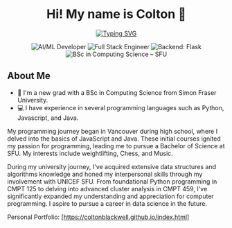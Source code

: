 <h1 align="center">Hi! My name is Colton 👋</h1>

<p align="center">
<a href="https://git.io/typing-svg"><img src="https://readme-typing-svg.demolab.com?font=Fira+Code&weight=700&pause=1000&color=F79100&center=true&width=435&lines=AI%2FML+Developer;Fullstack+Engineer;Tech+Enthusiast" alt="Typing SVG" /></a>
</p>

<div align="center" dir="auto">
  <img src="https://img.shields.io/badge/AI%2FML-Developer-blue?style=for-the-badge" alt="AI/ML Developer" style="max-width: 100%;">
  <img src="https://img.shields.io/badge/Full%20Stack-Engineer-orange?style=for-the-badge&logo=stackblitz" alt="Full Stack Engineer" style="max-width: 100%;">
  <img src="https://img.shields.io/badge/Backend-Flask-009688?style=for-the-badge&logo=flask" alt="Backend: Flask">
  <img src="https://img.shields.io/badge/B.Sc-Simon%20Fraser%20University-%23C8102E?style=for-the-badge&logo=academia" alt="BSc in Computing Science – SFU">
</div>

<!-- markdownlint-enable MD033 -->

## About Me
- 🏫 I'm a new grad with a BSc in Computing Science from Simon Fraser University.
- 💻 I have experience in several programming languages such as Python, Javascript, and Java.

My programming journey began in Vancouver during high school, where I delved into the basics of JavaScript and Java. These initial courses ignited my passion for programming, leading me to pursue a Bachelor of Science at SFU. My interests include weightlifting, Chess, and Music.


During my university journey, I've acquired extensive data structures and algorithms knowledge and honed my interpersonal skills through my involvement with UNICEF SFU. From foundational Python programming in CMPT 125 to delving into advanced cluster analysis in CMPT 459, I've significantly expanded my understanding and appreciation for computer programming. I aspire to pursue a career in data science in the future.

Personal Portfolio: [https://coltonblackwell.github.io/index.html]
